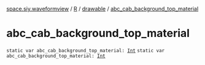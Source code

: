 [space.siy.waveformview](../../index.md) / [R](../index.md) / [drawable](index.md) / [abc_cab_background_top_material](./abc_cab_background_top_material.md)

# abc_cab_background_top_material

`static var abc_cab_background_top_material: `[`Int`](https://kotlinlang.org/api/latest/jvm/stdlib/kotlin/-int/index.html)
`static var abc_cab_background_top_material: `[`Int`](https://kotlinlang.org/api/latest/jvm/stdlib/kotlin/-int/index.html)